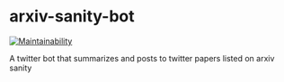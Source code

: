 # arxiv-sanity-bot
[![Maintainability](https://api.codeclimate.com/v1/badges/bf7a3c98c285aa95f935/maintainability)](https://codeclimate.com/github/giacomov/arxiv-sanity-bot/maintainability)

A twitter bot that summarizes and posts to twitter papers listed on arxiv sanity 
